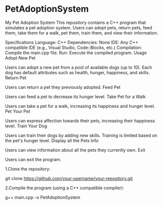 # PetAdoptionSystem
My Pet Adoption System
This repository contains a C++ program that simulates a pet adoption system. Users can adopt pets, return pets, feed them, take them for a walk, pet them, train them, and view their information.

Specifications
Language: C++
Dependencies: None
IDE: Any C++ compatible IDE (e.g., Visual Studio, Code::Blocks, etc.)
Compilation: Compile the main.cpp file.
Run: Execute the compiled program.
Usage
Adopt New Pet

Users can adopt a new pet from a pool of available dogs (up to 10).
Each dog has default attributes such as health, hunger, happiness, and skills.
Return Pet

Users can return a pet they previously adopted.
Feed Pet

Users can feed a pet to decrease its hunger level.
Take Pet for a Walk

Users can take a pet for a walk, increasing its happiness and hunger level.
Pet Your Pet

Users can express affection towards their pets, increasing their happiness level.
Train Your Dog

Users can train their dogs by adding new skills. Training is limited based on the pet's hunger level.
Display all the Pets Info

Users can view information about all the pets they currently own.
Exit

Users can exit the program.

1.Clone the repository:

  git clone https://github.com/your-username/your-repository.git

2.Compile the program (using a C++ compatible compiler):

  g++ main.cpp -o PetAdoptionSystem
